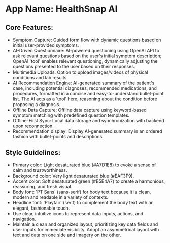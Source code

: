 # **App Name**: HealthSnap AI

## Core Features:

- Symptom Capture: Guided form flow with dynamic questions based on initial user-provided symptoms.
- AI-Driven Questionnaire: AI-powered questioning using OpenAI API to ask relevant questions based on the user's initial symptom description; OpenAI 'tool' enables relevant questioning, dynamically adjusting the questions presented to the user based on their responses.
- Multimedia Uploads: Option to upload images/videos of physical conditions and lab results.
- AI Recommendation Engine: AI-generated summary of the patient's case, including potential diagnoses, recommended medications, and procedures, formatted in a concise and easy-to-understand bullet-point list. The AI acts as a 'tool' here, reasoning about the condition before proposing a diagnosis.
- Offline Data Capture: Offline data capture using keyword-based symptom matching with predefined question templates.
- Offline-First Sync: Local data storage and synchronization with backend upon reconnection.
- Recommendation display: Display AI-generated summary in an ordered fashion with bullet-points and descriptions.

## Style Guidelines:

- Primary color: Light desaturated blue (#A7D1E8) to evoke a sense of calm and trustworthiness.
- Background color: Very light desaturated blue (#EAF3F9).
- Accent color: Soft desaturated green (#B5E4A7) to create a harmonious, reassuring, and fresh visual.
- Body font: 'PT Sans' (sans-serif) for body text because it is clean, modern and readable in a variety of contexts.
- Headline font: 'Playfair' (serif) to complement the body text with an elegant, fashionable touch.
- Use clear, intuitive icons to represent data inputs, actions, and navigation.
- Maintain a clean and organized layout, prioritizing key data fields and user inputs for immediate visibility. Adopt an asymmetrical layout with text and data on one side and imagery on the other.